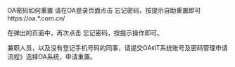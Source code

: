 OA密码如何重置
请在OA登录页面点击 忘记密码，按提示自助重置即可
https://oa.*.com.cn/

在弹出的页面中，再次点击 忘记密码，按提示操作即可。

兼职人员，以及没有登记手机号码的同事，请提交OA《IT系统账号及密码管理申请流程》选择OA系统，申请重置。